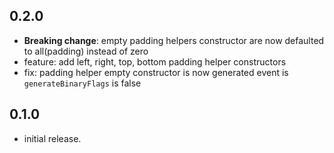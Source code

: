 ## 0.2.0
* **Breaking change**: empty padding helpers constructor are now defaulted to all(padding) instead of zero
* feature: add left, right, top, bottom padding helper constructors
* fix: padding helper empty constructor is now generated event is `generateBinaryFlags` is false

## 0.1.0
* initial release.
